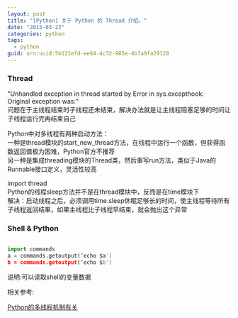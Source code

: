 ```yaml
---
layout: post
title: "[Python] 关于 Python 的 Thread 介绍。"
date: "2015-03-23"
categories: python
tags:
  - python
guid: urn:uuid:5b121efd-ee64-4c32-985e-4b7a9fa29128
---
```


### Thread

"Unhandled exception in thread started by
Error in sys.excepthook:  
Original exception was:"  
问题在于主线程结束时子线程还未结束，解决办法就是让主线程阻塞足够的时间让子线程运行完再结束自己  

Python中对多线程有两种启动方法：   
一种是thread模块的start_new_thread方法，在线程中运行一个函数，但获得函数返回值极为困难，Python官方不推荐   
另一种是集成threading模块的Thread类，然后重写run方法，类似于Java的Runnable接口定义，灵活性较高   

import thread  
Python的线程sleep方法并不是在thread模块中，反而是在time模块下  
解决：启动线程之后，必须调用time.sleep休眠足够长的时间，使主线程等待所有子线程返回结果，如果主线程比子线程早结束，就会抛出这个异常   


### Shell & Python

```python

import commands
a = commands.getoutput(‘echo $a')
b = commands.getoutput(‘echo $b')

```

说明:可以读取shell的变量数据


相关参考:  
  
[Python的多线程机制有关](http://bestchenwu.iteye.com/blog/1063401)

